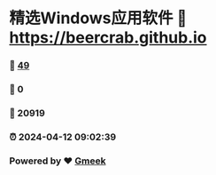 # 精选Windows应用软件 :link: https://beercrab.github.io 
### :page_facing_up: [49](https://beercrab.github.io/tag.html) 
### :speech_balloon: 0 
### :hibiscus: 20919 
### :alarm_clock: 2024-04-12 09:02:39 
### Powered by :heart: [Gmeek](https://github.com/Meekdai/Gmeek)
